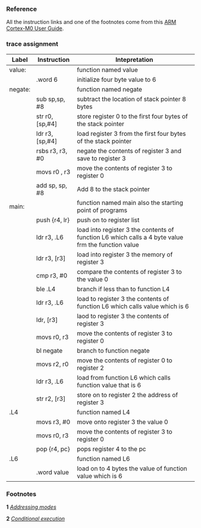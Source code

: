 ### Reference
All the instruction links and one of the footnotes come from this [ARM Cortex-M0 User Guide](http://infocenter.arm.com/help/index.jsp?topic=/com.arm.doc.dui0497a/BABIHJGA.html).

### trace assignment
| Label | Instruction | Intepretation |
| --- | --- | --- |
| value: |  | function named value |
| | .word 6 | initialize four byte value to 6 |
| negate: |  | function named negate |
|  | sub sp,sp, #8 | subtract the location of stack pointer 8 bytes |
|  | str r0, [sp,#4] | store register 0 to the first four bytes of the stack pointer |
|  | ldr r3, [sp,#4] | load register 3 from the first  four bytes of the stack pointer |
|  | rsbs r3, r3, #0 | negate the contents of register 3 and save to register 3 |
|  | movs r0 , r3 | move the contents of register 3 to register 0 |
|  | add sp, sp, #8 | Add 8 to the stack pointer |
| main: |  | function named main also the starting point of programs |
|  | push {r4, lr} | push on to register list |
|  | ldr r3, .L6 | load into register 3 the contents of function L6 which calls a 4 byte value frm the function value |
|  | ldr r3, [r3] | load into register 3 the memory of register 3 |
|  | cmp r3, #0 | compare the contents of register 3 to the value 0 |
|  | ble .L4 | branch if less than to function L4 |
|  | ldr r3, .L6 | load to register 3 the contents of function L6 which calls value which is 6 |
|  | ldr, [r3] | laod to register 3 the contents of register 3 |
|  | movs r0, r3 | move the contents of register 3 to register 0 |
|  | bl negate | branch to function negate |
|  | movs r2, r0 | move the contents of register 0  to register 2 |
|  | ldr r3, .L6 | load from function L6 which calls function value that is 6 |
|  | str r2, [r3] | store on to register 2 the address of register 3 |
| .L4 |  | function named L4 |
|  | movs r3, #0 | move onto register 3 the value 0 |
|  | movs r0, r3 | move the  contents of register 3 to register 0 |
|  | pop {r4, pc} |  pops register 4 to the pc |
| .L6 |  | function named L6 |
|  | .word value | load on to 4 bytes the value of function value which is 6 |

### Footnotes

**1** _[Addressing modes](http://www.davespace.co.uk/arm/introduction-to-arm/addressing.html)_ 

**2** _[Conditional execution](http://infocenter.arm.com/help/index.jsp?topic=/com.arm.doc.dui0497a/BABEHFEF.html)_ 
